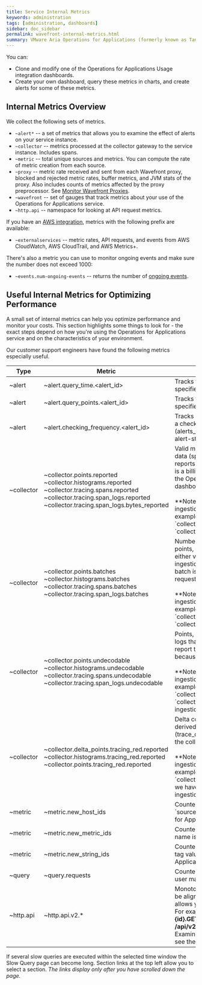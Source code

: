```yaml
---
title: Service Internal Metrics
keywords: administration
tags: [administration, dashboards]
sidebar: doc_sidebar
permalink: wavefront-internal-metrics.html
summary: VMware Aria Operations for Applications (formerly known as Tanzu Observability by Wavefront) collects internal metrics that are used extensively in the different dashboards of the Operations for Applications Usage integration.
---
```


You can:

* Clone and modify one of the Operations for Applications Usage integration dashboards.
* Create your own dashboard, query these metrics in charts, and create alerts for some of these metrics.

## Internal Metrics Overview

We collect the following sets of metrics.

- `~alert*` -- a set of metrics that allows you to examine the effect of alerts on your service instance.
- `~collector` -- metrics processed at the collector gateway to the service instance. Includes spans.
- `~metric` -- total unique sources and metrics.  You can compute the rate of metric creation from each source.
- `~proxy` -- metric rate received and sent from each Wavefront proxy, blocked and rejected metric rates, buffer metrics, and JVM stats of the proxy. Also includes counts of metrics affected by the proxy preprocessor. See [Monitor Wavefront Proxies](monitoring_proxies.html).
- `~wavefront` -- set of gauges that track metrics about your use of the Operations for Applications service.
- `~http.api` -- namespace for looking at API request metrics.

If you have an [AWS integration](integrations_aws_metrics.html), metrics with the following prefix are available:

- `~externalservices` -- metric rates, API requests, and events from AWS CloudWatch, AWS CloudTrail, and AWS Metrics+.

There's also a metric you can use to monitor ongoing events and make sure the number does not exceed 1000:
- `~events.num-ongoing-events` -- returns the number of [ongoing events](events.html#event-states).


## Useful Internal Metrics for Optimizing Performance

A small set of internal metrics can help you optimize performance and monitor your costs. This section highlights some things to look for - the exact steps depend on how you're using the Operations for Applications service and on the characteristics of your environment.

Our customer support engineers have found the following metrics especially useful.

<table>
<tbody>
<thead>
<tr><th width="12%">Type</th><th width="35%">Metric</th><th width="53%">Description</th></tr>
</thead>
<tr>
<td markdown="span">~alert</td>
<td markdown="span">~alert.query_time.&lt;alert_id&gt;</td>
<td markdown="span">Tracks the average time, in ms, that a specified alert took to run in the past hour.</td></tr>
<tr>
<td markdown="span">~alert</td>
<td markdown="span">~alert.query_points.&lt;alert_id&gt;</td>
<td markdown="span">Tracks the average number of points that a specified alert scanned in the past hour.</td></tr>
<tr>
<td markdown="span">~alert</td>
<td markdown="span">~alert.checking_frequency.&lt;alert_id&gt;</td>
<td markdown="span">Tracks how often a specified alert performs a check. See [Alert States](alerts_states_lifecycle.html#what-are-alert-states) for details.</td></tr>
<tr>
<td markdown="span">~collector</td>
<td markdown="span">~collector.points.reported <br> ~collector.histograms.reported <br>~collector.tracing.spans.reported<br>~collector.tracing.span_logs.reported <br> ~collector.tracing.span_logs.bytes_reported<br></td>
<td markdown="span">Valid metric points, histogram points, trace data (spans), or span logs that the collector reports to Operations for Applications. This is a billing metric that you can look up on the Operations for Applications Usage dashboard.<br>
<br>
**Note:** We have a corresponding direct ingestion metric for each metric. For example, corresponding to `collector.points.reported` we have `collector.direct-ingestion.points.reported`.</td></tr>
<tr>
<td markdown="span">~collector</td>
<td markdown="span">~collector.points.batches<br> ~collector.histograms.batches<br> ~collector.tracing.spans.batches<br> ~collector.tracing.span_logs.batches</td>
<td markdown="span">Number of batches of points, histogram points, or spans received by the collector, either via the proxy or via the direct ingestion API. In the histogram context a batch is the number of HTTP POST requests.<br>
<br>
**Note:** We have a corresponding direct ingestion metric for each metric. For example, corresponding to `collector.spans.batches` we have `collector.direct-ingestion.spans.batches`.</td></tr>

<tr>
<td markdown="span">~collector</td>
<td markdown="span">~collector.points.undecodable<br> ~collector.histograms.undecodable<br> ~collector.tracing.spans.undecodable<br> ~collector.tracing.span_logs.undecodable</td>
<td markdown="span">Points, histogram points, spans, or span logs that the collector receives but cannot report to Operations for Applications because the input is not in the right format.<br>
<br>
**Note:** We have a corresponding direct ingestion metric for each metric. For example, corresponding to `collector.points.undecodable` we have `collector.direct-ingestion.points.undecodable`.</td></tr>

<tr>
<td markdown="span">~collector</td>
<td markdown="span">~collector.delta_points.tracing_red.reported<br> ~collector.histograms.tracing_red.reported<br> ~collector.points.tracing_red.reported</td>
<td markdown="span">Delta counters, histograms, and points derived as [Tracing RED metrics](trace_data_details.html#red-metrics) that the collector receives.<br>
<br>
**Note:** We have a corresponding direct ingestion metric for each metric. For example, corresponding to `collector.delta_points.tracing_red.reported` we have
`collector.direct-ingestion.delta_points.tracing_red.reported`.</td></tr>

<tr>
<td markdown="span">~metric</td>
<td>~metric.new_host_ids</td>
<td markdown="span">Counter that increments when a new `source=` or `host=` is sent to Operations for Applications.</td></tr>
<tr>
<td markdown="span">~metric</td>
<td>~metric.new_metric_ids</td>
<td markdown="span">Counter that increments when a new metric name is sent to Operations for Applications.</td></tr>
<tr>
<td markdown="span">~metric</td>
<td>~metric.new_string_ids</td>
<td markdown="span">Counter that increments when a new point tag value is sent to Operations for Applications.</td></tr>
<tr>
<td markdown="span">~query</td>
<td>~query.requests</td><td>Counter tracking the number of queries a user made.</td></tr>
<tr>
<td markdown="span">~http.api</td>
<td markdown="span">~http.api.v2.*</td>
<td>Monotonic counter, without tags, that can be aligned with the API endpoints and allows you to examine API request metrics.<br>
For example: <strong>ts(~http.api.v2.alert.{id}.GET.200.count)</strong> aligns with the <strong>GET /api/v2/alert/{id}</strong> API endpoint.<br>
Examine the <strong>~http.api.v2.</strong> namespace to see the counters for specific API endpoints.</td></tr>
</tbody>
</table>

If several slow queries are executed within the selected time window the Slow Query page can become long. Section links at the top left allow you to select a section. *The links display only after you have scrolled down the page.*
